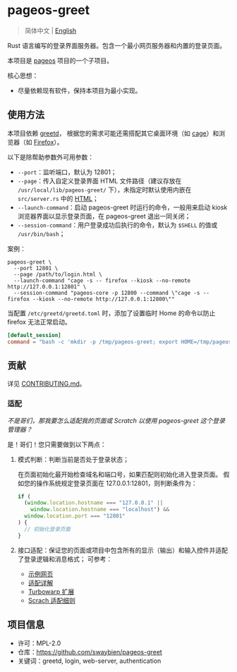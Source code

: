 # pageos-greet

> 简体中文 | [English](README.en.md)

Rust 语言编写的登录界面服务器。包含一个最小网页服务器和内置的登录页面。

本项目是 [pageos](https://github.com/swaybien/pageos) 项目的一个子项目。

核心思想：

- 尽量依赖现有软件，保持本项目为最小实现。

## 使用方法

本项目依赖 [greetd](https://git.sr.ht/~kennylevinsen/greetd)，
根据您的需求可能还需搭配其它桌面环境（如 [cage](https://github.com/cage-kiosk/cage)）和浏览器（如 [Firefox](https://github.com/mozilla-firefox/firefox)）。

以下是除帮助参数外可用参数：

- `--port`：监听端口，默认为 12801；
- `--page`：传入自定义登录界面 HTML 文件路径（建议存放在 `/usr/local/lib/pageos-greet/` 下），未指定时默认使用内嵌在 `src/server.rs` 中的 [HTML](doc/login.html)；
- `--launch-command`：启动 pageos-greet 时运行的命令，一般用来启动 kiosk 浏览器界面以显示登录页面，在 pageos-greet 退出一同关闭；
- `--session-command`：用户登录成功后执行的命令，默认为 `$SHELL` 的值或 `/usr/bin/bash`；

案例：

```shell
pageos-greet \
  --port 12801 \
  --page /path/to/login.html \
  --launch-command "cage -s -- firefox --kiosk --no-remote http://127.0.0.1:12801" \
  --session-command "pageos-core -p 12800 --command \"cage -s -- firefox --kiosk --no-remote http://127.0.0.1:12800\""
```

当配置 `/etc/greetd/greetd.toml` 时，添加了设置临时 Home 的命令以防止 firefox 无法正常启动。

```toml
[default_session]
command = "bash -c 'mkdir -p /tmp/pageos-greet; export HOME=/tmp/pageos-greet; pageos-greet --launch-command \"cage -s -- firefox --kiosk --no-remote http://127.0.0.1:12801\" --session-command \"pageos-core -p 12800 --command \\"cage -s -- firefox --kiosk --no-remote http://127.0.0.1:12800\\"\"'"
```

## 贡献

详见 [CONTRIBUTING.md](CONTRIBUTING.md)。

### 适配

_不是哥们，那我要怎么适配我的页面或 Scratch 以使用 pageos-greet 这个登录管理器？_

是！哥们！您只需要做到以下两点：

1. 模式判断：判断当前是否处于登录状态；

   在页面初始化最开始检查域名和端口号，如果匹配则初始化进入登录页面。
   假如您的操作系统规定登录页面在 127.0.0.1:12801，则判断条件为：

   ```javascript
   if (
     (window.location.hostname === "127.0.0.1" ||
       window.location.hostname === "localhost") &&
     window.location.port === "12801"
   ) {
     // 初始化登录页面
   }
   ```
2. 接口适配：保证您的页面或项目中包含所有的显示（输出）和输入控件并适配了登录逻辑和消息格式；
   可参考：
   
   - [示例网页](doc/login.html)
   - [适配详解](doc/design-adapter.md)
   - [Turbowarp 扩展](src/pageos-greet-extension.js)
   - [Scrach 适配细则](doc/Scrach%20适配细则.txt)

## 项目信息

- 许可：MPL-2.0
- 仓库：https://github.com/swaybien/pageos-greet
- 关键词：greetd, login, web-server, authentication
